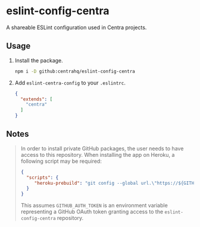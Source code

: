 # eslint-config-centra

A shareable ESLint configuration used in Centra projects.

## Usage

1. Install the package.

    ```bash
    npm i -D github:centrahq/eslint-config-centra
    ```

1. Add `eslint-centra-config` to your `.eslintrc`.

    ```json
    {
      "extends": [
        "centra"
      ]
    }
    ```
    
## Notes

> In order to install private GitHub packages, the user needs to have access
> to this repository. When installing the app on Heroku, a following script may be required:
>
> ```json
> {
>   "scripts": {
>      "heroku-prebuild": "git config --global url.\"https://${GITHUB_AUTH_TOKEN}> :x-oauth-basic@github.com/\".insteadOf https://github.com/"
>   }
> }
> ```
>
> This assumes `GITHUB_AUTH_TOKEN` is an environment variable representing a GitHub OAuth token
> granting access to the `eslint-config-centra` repository.
